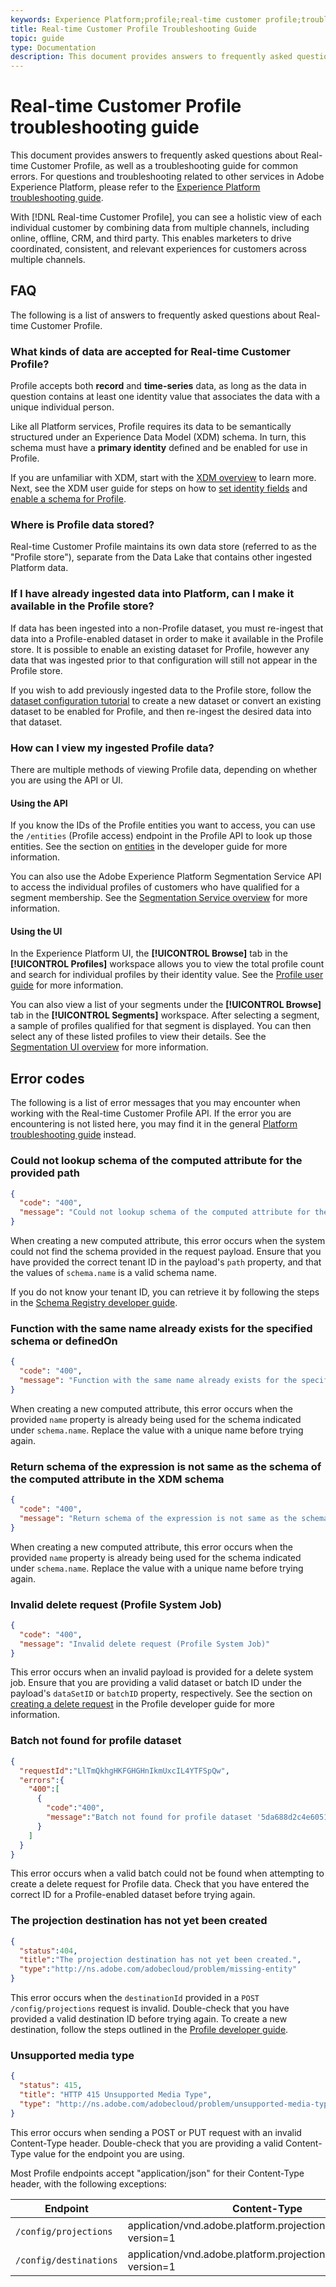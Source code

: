 ```yaml
---
keywords: Experience Platform;profile;real-time customer profile;troubleshooting;API
title: Real-time Customer Profile Troubleshooting Guide
topic: guide
type: Documentation
description: This document provides answers to frequently asked questions about Real-time Customer Profile, as well as a troubleshooting guide for common errors when working with Profile data using Adobe Experience Platform.
---
```


# Real-time Customer Profile troubleshooting guide

This document provides answers to frequently asked questions about Real-time Customer Profile, as well as a troubleshooting guide for common errors. For questions and troubleshooting related to other services in Adobe Experience Platform, please refer to the [Experience Platform troubleshooting guide](../landing/troubleshooting.md).

With [!DNL Real-time Customer Profile], you can see a holistic view of each individual customer by combining data from multiple channels, including online, offline, CRM, and third party. This enables marketers to drive coordinated, consistent, and relevant experiences for customers across multiple channels.

## FAQ

The following is a list of answers to frequently asked questions about Real-time Customer Profile.

### What kinds of data are accepted for Real-time Customer Profile?

Profile accepts both **record** and **time-series** data, as long as the data in question contains at least one identity value that associates the data with a unique individual person.

Like all Platform services, Profile requires its data to be semantically structured under an Experience Data Model (XDM) schema. In turn, this schema must have a **primary identity** defined and be enabled for use in Profile.

If you are unfamiliar with XDM, start with the [XDM overview](../xdm/home.md) to learn more. Next, see the XDM user guide for steps on how to [set identity fields](../xdm/tutorials/create-schema-ui.md#identity-field) and [enable a schema for Profile](../xdm/tutorials/create-schema-ui.md#profile).

### Where is Profile data stored?

Real-time Customer Profile maintains its own data store (referred to as the "Profile store"), separate from the Data Lake that contains other ingested Platform data. 

### If I have already ingested data into Platform, can I make it available in the Profile store?

If data has been ingested into a non-Profile dataset, you must re-ingest that data into a Profile-enabled dataset in order to make it available in the Profile store. It is possible to enable an existing dataset for Profile, however any data that was ingested prior to that configuration will still not appear in the Profile store.

If you wish to add previously ingested data to the Profile store, follow the [dataset configuration tutorial](./tutorials/dataset-configuration.md) to create a new dataset or convert an existing dataset to be enabled for Profile, and then re-ingest the desired data into that dataset.

### How can I view my ingested Profile data?

There are multiple methods of viewing Profile data, depending on whether you are using the API or UI.

#### Using the API

If you know the IDs of the Profile entities you want to access, you can use the `/entities` (Profile access) endpoint in the Profile API to look up those entities. See the section on [entities](./api/entities.md) in the developer guide for more information.

You can also use the Adobe Experience Platform Segmentation Service API to access the individual profiles of customers who have qualified for a segment membership. See the [Segmentation Service overview](../segmentation/home.md) for more information.

#### Using the UI

In the Experience Platform UI, the **[!UICONTROL Browse]** tab in the **[!UICONTROL Profiles]** workspace allows you to view the total profile count and search for individual profiles by their identity value. See the [Profile user guide](./ui/user-guide.md) for more information.

You can also view a list of your segments under the **[!UICONTROL Browse]** tab in the **[!UICONTROL Segments]** workspace. After selecting a segment, a sample of profiles qualified for that segment is displayed. You can then select any of these listed profiles to view their details. See the [Segmentation UI overview](../segmentation/ui/overview.md) for more information.

## Error codes

The following is a list of error messages that you may encounter when working with the Real-time Customer Profile API. If the error you are encountering is not listed here, you may find it in the general [Platform troubleshooting guide](../landing/troubleshooting.md) instead.

### Could not lookup schema of the computed attribute for the provided path

```json
{
  "code": "400",
  "message": "Could not lookup schema of the computed attribute for the provided path"
}
```

When creating a new computed attribute, this error occurs when the system could not find the schema provided in the request payload. Ensure that you have provided the correct tenant ID in the payload's `path` property, and that the values of `schema.name` is a valid schema name.

If you do not know your tenant ID, you can retrieve it by following the steps in the [Schema Registry developer guide](../xdm/api/getting-started.md).

### Function with the same name already exists for the specified schema or definedOn

```json
{
  "code": "400",
  "message": "Function with the same name already exists for the specified schema or definedOn"
}
```

When creating a new computed attribute, this error occurs when the provided `name` property is already being used for the schema indicated under `schema.name`. Replace the value with a unique name before trying again.

### Return schema of the expression is not same as the schema of the computed attribute in the XDM schema

```json
{
  "code": "400",
  "message": "Return schema of the expression is not same as the schema of the computed attribute in the XDM schema"
}
```

When creating a new computed attribute, this error occurs when the provided `name` property is already being used for the schema indicated under `schema.name`. Replace the value with a unique name before trying again.

### Invalid delete request (Profile System Job)

```json
{
  "code": "400",
  "message": "Invalid delete request (Profile System Job)"
}
```

This error occurs when an invalid payload is provided for a delete system job. Ensure that you are providing a valid dataset or batch ID under the payload's `dataSetID` or `batchID` property, respectively. See the section on [creating a delete request](./api/profile-system-jobs.md#create-a-delete-request) in the Profile developer guide for more information.

### Batch not found for profile dataset

```json
{
  "requestId":"LlTmQkhgHKFGHGHnIkmUxcIL4YTFSpQw",
  "errors":{
    "400":[
      {
        "code":"400",
        "message":"Batch not found for profile dataset '5da688d2c4e60518ad25b7b1'"
      }
    ]
  }
}
```

This error occurs when a valid batch could not be found when attempting to create a delete request for Profile data. Check that you have entered the correct ID for a Profile-enabled dataset before trying again.

### The projection destination has not yet been created

```json
{
  "status":404,
  "title":"The projection destination has not yet been created.",
  "type":"http://ns.adobe.com/adobecloud/problem/missing-entity"
}
```

This error occurs when the `destinationId` provided in a `POST /config/projections` request is invalid. Double-check that you have provided a valid destination ID before trying again. To create a new destination, follow the steps outlined in the [Profile developer guide](./api/edge-projections.md#create-a-destination).

### Unsupported media type

```json
{
  "status": 415,
  "title": "HTTP 415 Unsupported Media Type",
  "type": "http://ns.adobe.com/adobecloud/problem/unsupported-media-type"
}
```

This error occurs when sending a POST or PUT request with an invalid Content-Type header. Double-check that you are providing a valid Content-Type value for the endpoint you are using.

Most Profile endpoints accept "application/json" for their Content-Type header, with the following exceptions:

| Endpoint | Content-Type |
| --- | --- |
| `/config/projections` | application/vnd.adobe.platform.projectionConfig+json; version=1 |
| `/config/destinations` | application/vnd.adobe.platform.projectionDestination+json; version=1 |